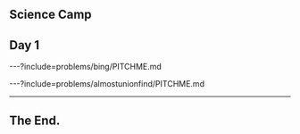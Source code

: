 ## Science Camp 
## Day 1

---?include=problems/bing/PITCHME.md

---?include=problems/almostunionfind/PITCHME.md


---

## The End.
